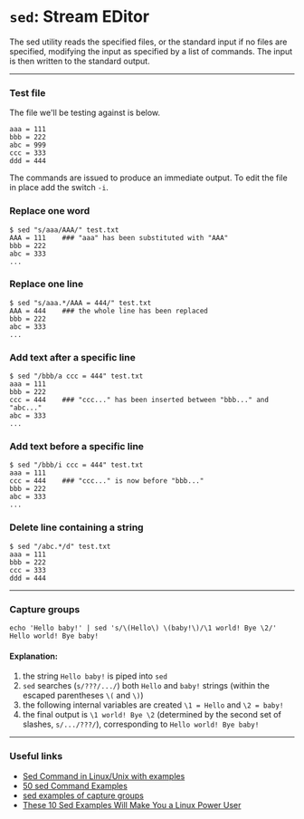 # `sed`: Stream EDitor
The sed utility reads the specified files, or the standard input if no files are specified, modifying the input as specified by a list of commands.  The input is then written to the standard output.

----

### Test file
The file we'll be testing against is below.
```
aaa = 111
bbb = 222
abc = 999
ccc = 333
ddd = 444
```
The commands are issued to produce an immediate output. To edit the file in place add the switch `-i`.

### Replace one word
```
$ sed "s/aaa/AAA/" test.txt
AAA = 111    ### "aaa" has been substituted with "AAA"
bbb = 222
abc = 333
...
```

### Replace one line
```
$ sed "s/aaa.*/AAA = 444/" test.txt
AAA = 444    ### the whole line has been replaced
bbb = 222
abc = 333
...
```

### Add text after a specific line
```
$ sed "/bbb/a ccc = 444" test.txt
aaa = 111
bbb = 222
ccc = 444    ### "ccc..." has been inserted between "bbb..." and "abc..."
abc = 333
...
```

### Add text before a specific line
```
$ sed "/bbb/i ccc = 444" test.txt
aaa = 111
ccc = 444    ### "ccc..." is now before "bbb..."
bbb = 222
abc = 333
...
```

### Delete line containing a string
```
$ sed "/abc.*/d" test.txt
aaa = 111
bbb = 222
ccc = 333
ddd = 444
```

----

### Capture groups
```
echo 'Hello baby!' | sed 's/\(Hello\) \(baby!\)/\1 world! Bye \2/'
Hello world! Bye baby!
```

#### Explanation:
1. the string `Hello baby!` is piped into `sed`
2. `sed` searches (`s/???/.../`) both `Hello` and `baby!` strings (within the escaped parentheses `\(` and `\)`)
3. the following internal variables are created `\1 = Hello` and `\2 = baby!`
4. the final output is `\1 world! Bye \2` (determined by the second set of slashes, `s/.../???/`), corresponding to `Hello world! Bye baby!`

----

### Useful links
- [Sed Command in Linux/Unix with examples](https://www.geeksforgeeks.org/sed-command-in-linux-unix-with-examples/)
- [50 sed Command Examples](https://linuxhint.com/50_sed_command_examples/)
- [sed examples of capture groups](https://linuxhint.com/sed-capture-group-examples/)
- [These 10 Sed Examples Will Make You a Linux Power User](https://www.makeuseof.com/sed-examples/)

